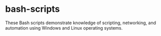 # bash-scripts

These Bash scripts demonstrate knowledge of scripting, networking, and automation using Windows and Linux operating systems.

